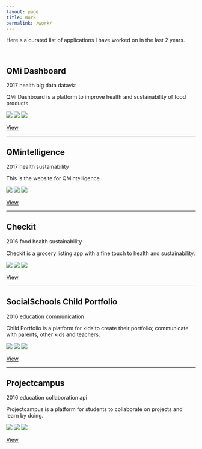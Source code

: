 ```yaml
---
layout: page
title: Work
permalink: /work/
---
```


Here's a curated list of applications I have worked on in the last 2 years.

<br/>

## QMi Dashboard

<span class="post-meta">2017</span>
<span class="tag">health</span>
<span class="tag">big data</span>
<span class="tag">dataviz</span>

QMi Dashboard is a platform to improve health and sustainability of food products.

<img class="img-portfolio" src="https://placeholdit.co//i/400x300?&bg=ccc&fc=888&text=image">
<img class="img-portfolio" src="https://placeholdit.co//i/400x300?&bg=ccc&fc=888&text=image">
<img class="img-portfolio" src="https://placeholdit.co//i/400x300?&bg=ccc&fc=888&text=image">

<a href="https://www.qmintelligence.com/qmi-dashboard-en-gezondheidsbenchmarks/">View</a>

---

## QMintelligence

<span class="post-meta">2017</span>
<span class="tag">health</span>
<span class="tag">sustainability</span>

This is the website for QMintelligence.

<img class="img-portfolio" src="https://placeholdit.co//i/400x300?&bg=ccc&fc=888&text=image">
<img class="img-portfolio" src="https://placeholdit.co//i/400x300?&bg=ccc&fc=888&text=image">
<img class="img-portfolio" src="https://placeholdit.co//i/400x300?&bg=ccc&fc=888&text=image">

<a href="https://www.qmintelligence.com/">View</a>

---

## Checkit

<span class="post-meta">2016</span>
<span class="tag">food</span>
<span class="tag">health</span>
<span class="tag">sustainability</span>

Checkit is a grocery listing app with a fine touch to health and sustainability.

<img class="img-portfolio" src="https://placeholdit.co//i/400x300?&bg=ccc&fc=888&text=image">
<img class="img-portfolio" src="https://placeholdit.co//i/400x300?&bg=ccc&fc=888&text=image">
<img class="img-portfolio" src="https://placeholdit.co//i/400x300?&bg=ccc&fc=888&text=image">

<a href="http://www.thequestionmark.org/checkit">View</a>

---

## SocialSchools Child Portfolio

<span class="post-meta">2016</span>
<span class="tag">education</span>
<span class="tag">communication</span>

Child Portfolio is a platform for kids to create their portfolio; communicate with parents, other kids and teachers.

<img class="img-portfolio" src="https://placeholdit.co//i/400x300?&bg=ccc&fc=888&text=image">
<img class="img-portfolio" src="https://placeholdit.co//i/400x300?&bg=ccc&fc=888&text=image">
<img class="img-portfolio" src="https://placeholdit.co//i/400x300?&bg=ccc&fc=888&text=image">

<a href="https://www.socialschools.nl/leerlingportfolio/">View</a>

---

## Projectcampus

<span class="post-meta">2016</span>
<span class="tag">education</span>
<span class="tag">collaboration</span>
<span class="tag">api</span>

Projectcampus is a platform for students to collaborate on projects and learn by doing.

<img class="img-portfolio" src="https://placeholdit.co//i/400x300?&bg=ccc&fc=888&text=image">
<img class="img-portfolio" src="https://placeholdit.co//i/400x300?&bg=ccc&fc=888&text=image">
<img class="img-portfolio" src="https://placeholdit.co//i/400x300?&bg=ccc&fc=888&text=image">

<a href="https://about.projectcamp.us/">View</a>
